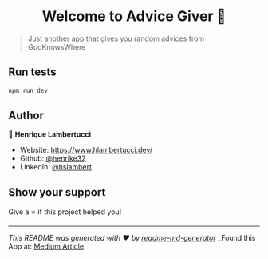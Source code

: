 <h1 align="center">Welcome to Advice Giver 👋</h1>
<p>
</p>

> Just another app that gives you random advices from GodKnowsWhere

## Run tests

```sh
npm run dev
```

## Author

👤 **Henrique Lambertucci**

* Website: https://www.hlambertucci.dev/
* Github: [@henrike32](https://github.com/henrike32)
* LinkedIn: [@hslambert](https://linkedin.com/in/hslambert)

## Show your support

Give a ⭐️ if this project helped you!

***

_This README was generated with ❤️ by [readme-md-generator](https://github.com/kefranabg/readme-md-generator)_
_Found this App at: [Medium Article](https://medium.com/swlh/generate-a-slick-readme-for-your-next-github-repo-quickly-c1d9eabe914e)       

